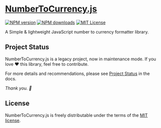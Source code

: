 # [NumberToCurrency.js](http://github.com/iamwavefly/number-to-currency)

[![NPM version][npm-version-image]][npm-url]
[![NPM downloads][npm-downloads-image]][npm-downloads-url]
[![MIT License][license-image]][license-url]

A Simple & lightweight JavaScript number to currency formatter library.

## Project Status

NumberToCurrency.js is a legacy project, now in maintenance mode. If you love ❤️ this library, feel free to contribute.

For more details and recommendations, please see [Project Status](http://github.com/iamwavefly/number-to-currency) in the docs.

_Thank you. 🤗_

## License

NumberToCurrency.js is freely distributable under the terms of the [MIT license][license-url].

[license-image]: https://img.shields.io/badge/license-MIT-blue.svg?style=flat
[license-url]: LICENSE
[npm-url]: https://npmjs.org/package/number-to-currency
[npm-version-image]: https://img.shields.io/npm/v/number-to-currency.svg?style=flat
[npm-downloads-image]: https://img.shields.io/npm/dm/number-to-currency.svg?style=flat
[npm-downloads-url]: https://npmcharts.com/compare/number-to-currency?minimal=true
